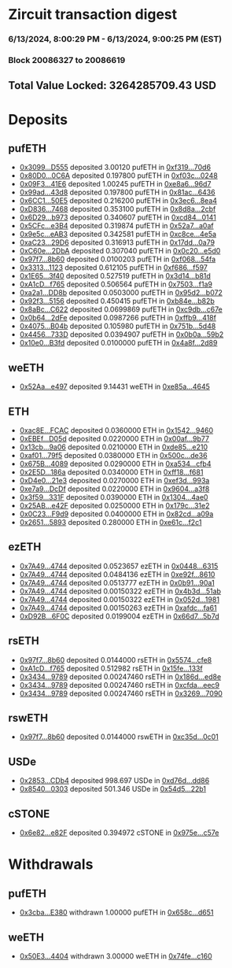 # Zircuit transaction digest
### 6/13/2024, 8:00:29 PM - 6/13/2024, 9:00:25 PM (EST)
### Block 20086327 to 20086619

## Total Value Locked: 3264285709.43 USD

# Deposits
## pufETH
- [0x3099...D555](https://etherscan.io/address/0x3099b7e244A31a5419bDef32C299B20160bfD555) deposited 3.00120 pufETH in [0xf319...70d6](https://etherscan.io/tx/0x3099b7e244A31a5419bDef32C299B20160bfD555)
- [0x80D0...0C6A](https://etherscan.io/address/0x80D084Bf1dAfEDf96A677F960131749dbD210C6A) deposited 0.197800 pufETH in [0xf03c...0248](https://etherscan.io/tx/0x80D084Bf1dAfEDf96A677F960131749dbD210C6A)
- [0x09F3...41E6](https://etherscan.io/address/0x09F3FCA05Ad2b7175FBfEb496cF0A8879DD241E6) deposited 1.00245 pufETH in [0xe8a6...96d7](https://etherscan.io/tx/0x09F3FCA05Ad2b7175FBfEb496cF0A8879DD241E6)
- [0x99ad...43d8](https://etherscan.io/address/0x99ad0144003255c61Ed1Bf293F476C61e3fD43d8) deposited 0.197800 pufETH in [0x81ac...6436](https://etherscan.io/tx/0x99ad0144003255c61Ed1Bf293F476C61e3fD43d8)
- [0x6CC1...50E5](https://etherscan.io/address/0x6CC158ca7d182C4C55cBb2B151193f3D143C50E5) deposited 0.216200 pufETH in [0x3ec6...8ea4](https://etherscan.io/tx/0x6CC158ca7d182C4C55cBb2B151193f3D143C50E5)
- [0xD836...7468](https://etherscan.io/address/0xD8363F6c66A86FC00FBad63E246406FF67de7468) deposited 0.353100 pufETH in [0x8d8a...2cbf](https://etherscan.io/tx/0xD8363F6c66A86FC00FBad63E246406FF67de7468)
- [0x6D29...b973](https://etherscan.io/address/0x6D29d8b5e3B1Bc3476001919945Cc8647ce8b973) deposited 0.340607 pufETH in [0xcd84...0141](https://etherscan.io/tx/0x6D29d8b5e3B1Bc3476001919945Cc8647ce8b973)
- [0x5CFc...e3B4](https://etherscan.io/address/0x5CFccb23f0157F2D30E8B442CBc76367Bb52e3B4) deposited 0.319874 pufETH in [0x52a7...a0af](https://etherscan.io/tx/0x5CFccb23f0157F2D30E8B442CBc76367Bb52e3B4)
- [0x9e5c...eAB3](https://etherscan.io/address/0x9e5cb5eA47871298a3cFa075814113E6be4AeAB3) deposited 0.342581 pufETH in [0xc8ce...4e5a](https://etherscan.io/tx/0x9e5cb5eA47871298a3cFa075814113E6be4AeAB3)
- [0xaC23...29D6](https://etherscan.io/address/0xaC237770e2e7B5439CA7C249fA2e78D87E5529D6) deposited 0.316913 pufETH in [0x17dd...0a79](https://etherscan.io/tx/0xaC237770e2e7B5439CA7C249fA2e78D87E5529D6)
- [0xC60e...2DbA](https://etherscan.io/address/0xC60e6998E10A160192d4C0009bD037BEf9362DbA) deposited 0.307040 pufETH in [0x0c20...e5d0](https://etherscan.io/tx/0xC60e6998E10A160192d4C0009bD037BEf9362DbA)
- [0x97f7...8b60](https://etherscan.io/address/0x97f78dCA50b5d022461B066eFf03b54d91a48b60) deposited 0.0100203 pufETH in [0xf068...54fa](https://etherscan.io/tx/0x97f78dCA50b5d022461B066eFf03b54d91a48b60)
- [0x3313...1123](https://etherscan.io/address/0x3313684BDBb87b2AD867036A50074F4D8e3C1123) deposited 0.612105 pufETH in [0xf686...f597](https://etherscan.io/tx/0x3313684BDBb87b2AD867036A50074F4D8e3C1123)
- [0x1E65...3f40](https://etherscan.io/address/0x1E65850e0E5A8D8fD2Aa314CB354de1914C53f40) deposited 0.527519 pufETH in [0x3d14...b81d](https://etherscan.io/tx/0x1E65850e0E5A8D8fD2Aa314CB354de1914C53f40)
- [0xA1cD...f765](https://etherscan.io/address/0xA1cDB5675BF5DB20959896518Cd1b564a36ef765) deposited 0.506564 pufETH in [0x7503...f1a9](https://etherscan.io/tx/0xA1cDB5675BF5DB20959896518Cd1b564a36ef765)
- [0xa2a1...DD8b](https://etherscan.io/address/0xa2a1587E7A6640B218322BB58B10333da43CDD8b) deposited 0.0503000 pufETH in [0x95d2...b072](https://etherscan.io/tx/0xa2a1587E7A6640B218322BB58B10333da43CDD8b)
- [0x92f3...5156](https://etherscan.io/address/0x92f3E19C8477B0c442951039e754c8818EED5156) deposited 0.450415 pufETH in [0xb84e...b82b](https://etherscan.io/tx/0x92f3E19C8477B0c442951039e754c8818EED5156)
- [0x8aBc...C622](https://etherscan.io/address/0x8aBca5D5d539211d68C694c1231f92c9D1dcC622) deposited 0.0699869 pufETH in [0xc9db...c67e](https://etherscan.io/tx/0x8aBca5D5d539211d68C694c1231f92c9D1dcC622)
- [0x0b64...2dFe](https://etherscan.io/address/0x0b64e6A8220279675CC39Ee2ccFb115183f32dFe) deposited 0.0987266 pufETH in [0xffb9...418f](https://etherscan.io/tx/0x0b64e6A8220279675CC39Ee2ccFb115183f32dFe)
- [0x4075...B04b](https://etherscan.io/address/0x4075dAe8778cC5126D5CF9882298405B76cFB04b) deposited 0.105980 pufETH in [0x751b...5d48](https://etherscan.io/tx/0x4075dAe8778cC5126D5CF9882298405B76cFB04b)
- [0x4456...733D](https://etherscan.io/address/0x4456FEEaFB9Ea9D0841D24BE738A36Ca9C9E733D) deposited 0.0394907 pufETH in [0x0b0a...59b2](https://etherscan.io/tx/0x4456FEEaFB9Ea9D0841D24BE738A36Ca9C9E733D)
- [0x10e0...B3fd](https://etherscan.io/address/0x10e0bB320D6ED763a1157E9A62A816775Dd4B3fd) deposited 0.0100000 pufETH in [0x4a8f...2d89](https://etherscan.io/tx/0x10e0bB320D6ED763a1157E9A62A816775Dd4B3fd)
## weETH
- [0x52Aa...e497](https://etherscan.io/address/0x52Aa899454998Be5b000Ad077a46Bbe360F4e497) deposited 9.14431 weETH in [0xe85a...4645](https://etherscan.io/tx/0x52Aa899454998Be5b000Ad077a46Bbe360F4e497)
## ETH
- [0xac8E...FCAC](https://etherscan.io/address/0xac8E79f68557E0b0B70b39E36393660d01FCFCAC) deposited 0.0360000 ETH in [0x1542...9460](https://etherscan.io/tx/0xac8E79f68557E0b0B70b39E36393660d01FCFCAC)
- [0xEBEf...D05d](https://etherscan.io/address/0xEBEf2250a5956Dc1d61392d3bA2F3d6729A8D05d) deposited 0.0220000 ETH in [0x00af...9b77](https://etherscan.io/tx/0xEBEf2250a5956Dc1d61392d3bA2F3d6729A8D05d)
- [0x13cb...9a06](https://etherscan.io/address/0x13cb72D5e06Cdf216C4c87d4Bb8dFec9a7579a06) deposited 0.0210000 ETH in [0xde85...e210](https://etherscan.io/tx/0x13cb72D5e06Cdf216C4c87d4Bb8dFec9a7579a06)
- [0xaf01...79f5](https://etherscan.io/address/0xaf01ff36324eb652C37F2040C8EEA13cA20979f5) deposited 0.0380000 ETH in [0x500c...de36](https://etherscan.io/tx/0xaf01ff36324eb652C37F2040C8EEA13cA20979f5)
- [0x675B...4089](https://etherscan.io/address/0x675Bd64671e81fb400638A5d8C32a2d63dAC4089) deposited 0.0290000 ETH in [0xa534...cfb4](https://etherscan.io/tx/0x675Bd64671e81fb400638A5d8C32a2d63dAC4089)
- [0x2E5D...186a](https://etherscan.io/address/0x2E5DdC2f297469e7b7884de651A3039DaDb8186a) deposited 0.0340000 ETH in [0xff18...f681](https://etherscan.io/tx/0x2E5DdC2f297469e7b7884de651A3039DaDb8186a)
- [0xD4e0...21e3](https://etherscan.io/address/0xD4e0366C70790896F6bbc2FaB388a88a97E121e3) deposited 0.0270000 ETH in [0xef3d...993a](https://etherscan.io/tx/0xD4e0366C70790896F6bbc2FaB388a88a97E121e3)
- [0xe7a9...DcDf](https://etherscan.io/address/0xe7a96079f14b0ff661CABb624b9A65bF921CDcDf) deposited 0.0220000 ETH in [0x9604...a3f8](https://etherscan.io/tx/0xe7a96079f14b0ff661CABb624b9A65bF921CDcDf)
- [0x3f59...331F](https://etherscan.io/address/0x3f593F12d2733Dd6D72f60E68952FC37C111331F) deposited 0.0390000 ETH in [0x1304...4ae0](https://etherscan.io/tx/0x3f593F12d2733Dd6D72f60E68952FC37C111331F)
- [0x25AB...e42F](https://etherscan.io/address/0x25ABA0F513963ce7dA472062E3947135A2c5e42F) deposited 0.0250000 ETH in [0x179c...31e2](https://etherscan.io/tx/0x25ABA0F513963ce7dA472062E3947135A2c5e42F)
- [0x0C23...F9d9](https://etherscan.io/address/0x0C23ea79e02ae99B30A8784792E40Dd1936AF9d9) deposited 0.0400000 ETH in [0x82cd...a09a](https://etherscan.io/tx/0x0C23ea79e02ae99B30A8784792E40Dd1936AF9d9)
- [0x2651...5893](https://etherscan.io/address/0x26518f6F3D897fB2a89f7f8C644e76E34BC75893) deposited 0.280000 ETH in [0xe61c...f2c1](https://etherscan.io/tx/0x26518f6F3D897fB2a89f7f8C644e76E34BC75893)
## ezETH
- [0x7A49...4744](https://etherscan.io/address/0x7A493Be5c2ce014cD049Bf178a1ac0Db1B434744) deposited 0.0523657 ezETH in [0x0448...6315](https://etherscan.io/tx/0x7A493Be5c2ce014cD049Bf178a1ac0Db1B434744)
- [0x7A49...4744](https://etherscan.io/address/0x7A493Be5c2ce014cD049Bf178a1ac0Db1B434744) deposited 0.0484136 ezETH in [0xe92f...8610](https://etherscan.io/tx/0x7A493Be5c2ce014cD049Bf178a1ac0Db1B434744)
- [0x7A49...4744](https://etherscan.io/address/0x7A493Be5c2ce014cD049Bf178a1ac0Db1B434744) deposited 0.0513777 ezETH in [0x0b91...90a1](https://etherscan.io/tx/0x7A493Be5c2ce014cD049Bf178a1ac0Db1B434744)
- [0x7A49...4744](https://etherscan.io/address/0x7A493Be5c2ce014cD049Bf178a1ac0Db1B434744) deposited 0.00150322 ezETH in [0x4b3d...51ab](https://etherscan.io/tx/0x7A493Be5c2ce014cD049Bf178a1ac0Db1B434744)
- [0x7A49...4744](https://etherscan.io/address/0x7A493Be5c2ce014cD049Bf178a1ac0Db1B434744) deposited 0.00150322 ezETH in [0x052d...1981](https://etherscan.io/tx/0x7A493Be5c2ce014cD049Bf178a1ac0Db1B434744)
- [0x7A49...4744](https://etherscan.io/address/0x7A493Be5c2ce014cD049Bf178a1ac0Db1B434744) deposited 0.00150263 ezETH in [0xafdc...fa61](https://etherscan.io/tx/0x7A493Be5c2ce014cD049Bf178a1ac0Db1B434744)
- [0xD92B...6F0C](https://etherscan.io/address/0xD92B50E95faA39fADA60735432435e86eb936F0C) deposited 0.0199004 ezETH in [0x66d7...5b7d](https://etherscan.io/tx/0xD92B50E95faA39fADA60735432435e86eb936F0C)
## rsETH
- [0x97f7...8b60](https://etherscan.io/address/0x97f78dCA50b5d022461B066eFf03b54d91a48b60) deposited 0.0144000 rsETH in [0x5574...cfe8](https://etherscan.io/tx/0x97f78dCA50b5d022461B066eFf03b54d91a48b60)
- [0xA1cD...f765](https://etherscan.io/address/0xA1cDB5675BF5DB20959896518Cd1b564a36ef765) deposited 0.512982 rsETH in [0x15fe...133f](https://etherscan.io/tx/0xA1cDB5675BF5DB20959896518Cd1b564a36ef765)
- [0x3434...9789](https://etherscan.io/address/0x34349c5569e7B846c3558961552D2202760A9789) deposited 0.00247460 rsETH in [0x186d...ed8e](https://etherscan.io/tx/0x34349c5569e7B846c3558961552D2202760A9789)
- [0x3434...9789](https://etherscan.io/address/0x34349c5569e7B846c3558961552D2202760A9789) deposited 0.00247460 rsETH in [0xcfda...eec9](https://etherscan.io/tx/0x34349c5569e7B846c3558961552D2202760A9789)
- [0x3434...9789](https://etherscan.io/address/0x34349c5569e7B846c3558961552D2202760A9789) deposited 0.00247460 rsETH in [0x3269...7090](https://etherscan.io/tx/0x34349c5569e7B846c3558961552D2202760A9789)
## rswETH
- [0x97f7...8b60](https://etherscan.io/address/0x97f78dCA50b5d022461B066eFf03b54d91a48b60) deposited 0.0144000 rswETH in [0xc35d...0c01](https://etherscan.io/tx/0x97f78dCA50b5d022461B066eFf03b54d91a48b60)
## USDe
- [0x2853...CDb4](https://etherscan.io/address/0x285301C23a163A04c4Fe1c83024e61346c58CDb4) deposited 998.697 USDe in [0xd76d...dd86](https://etherscan.io/tx/0x285301C23a163A04c4Fe1c83024e61346c58CDb4)
- [0x8540...0303](https://etherscan.io/address/0x8540225930F3E89461B86A24671096Dc4F000303) deposited 501.346 USDe in [0x54d5...22b1](https://etherscan.io/tx/0x8540225930F3E89461B86A24671096Dc4F000303)
## cSTONE
- [0x6e82...e82F](https://etherscan.io/address/0x6e8226c519317714E0246cD5d2D69AD2cbCde82F) deposited 0.394972 cSTONE in [0x975e...c57e](https://etherscan.io/tx/0x6e8226c519317714E0246cD5d2D69AD2cbCde82F)
# Withdrawals
## pufETH
- [0x3cba...E380](https://etherscan.io/address/0x3cba0feFabfB64F74A1D24dbba01C3AFF688E380) withdrawn 1.00000 pufETH in [0x658c...d651](https://etherscan.io/tx/0x3cba0feFabfB64F74A1D24dbba01C3AFF688E380)
## weETH
- [0x50E3...4404](https://etherscan.io/address/0x50E37bC996A5a9a1F5cDE619E549C60682D54404) withdrawn 3.00000 weETH in [0x74fe...c160](https://etherscan.io/tx/0x50E37bC996A5a9a1F5cDE619E549C60682D54404)
